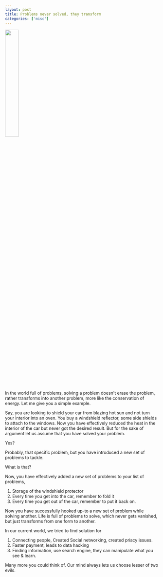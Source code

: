 ```yaml
---
layout: post
title: Problems never solved, they transform
categories: ['misc']
---
```


<img src="../images/problem.jpg" style="width:30%;">

In the world full of problems, solving a problem doesn't erase the problem, rather transforms into another problem, more like the conservation of energy. Let me give you a simple example.

Say, you are looking to shield your car from blazing hot sun and not turn your interior into an oven. You buy a windshield reflector, some side shields to attach to the windows. Now you have effectively reduced the heat in the interior of the car but never got the desired result. But for the sake of argument let us assume that you have solved your problem.

Yes?

Probably, that specific problem, but you have introduced a new set of problems to tackle.

What is that?

Now, you have effectively added a new set of problems to your list of problems,
1. Storage of the windshield protector
2. Every time you get into the car, remember to fold it
3. Every time you get out of the car, remember to put it back on.

Now you have successfully hooked up-to a new set of problem while solving another. Life is full of problems to solve, which never gets vanished, but just transforms from one form to another.

In our current world, we tried to find solution for

1. Connecting people, Created Social networking, created priacy issues.
2. Faster payment, leads to data hacking
3. Finding information, use search engine, they can manipulate what you see & learn.

Many more you could think of. Our mind always lets us choose lesser of two evils.